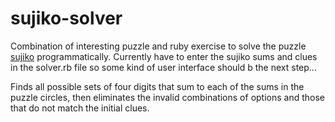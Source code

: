 # sujiko-solver

Combination of interesting puzzle and ruby exercise to solve the puzzle [sujiko](https://en.wikipedia.org/wiki/Sujiko) programmatically. Currently have to enter the sujiko sums and clues in the solver.rb file so some kind of user interface should b the next step...

Finds all possible sets of four digits that sum to each of the sums in the puzzle circles, then eliminates the invalid combinations of options and those that do not match the initial clues.
